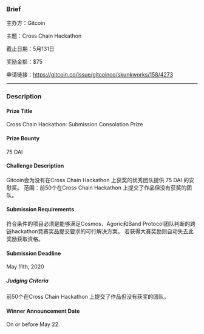 ### Brief

主办方：Gitcoin

主题：Cross Chain Hackathon

截止日期：5月131日

奖励金额：$75

申请链接：https://gitcoin.co/issue/gitcoinco/skunkworks/158/4273

---

### Description
#### Prize Title
Cross Chain Hackathon: Submission Consolation Prize

#### Prize Bounty
75 DAI

#### Challenge Description
Gitcoin会为没有在Cross Chain Hackathon 上获奖的优秀团队提供 75 DAI 的安慰奖。
范围：前50个在Cross Chain Hackathon 上提交了作品但没有获奖的团队。

#### Submission Requirements
符合条件的项目必须是能够满足Cosmos，Agoric和Band Protocol团队判断的跨链hackathon竞赛奖品提交要求的可行解决方案。 若获得大赛奖励则自动失去此奖励获取资格。

#### Submission Deadline
May 11th, 2020

##### Judging Criteria
前50个在Cross Chain Hackathon 上提交了作品但没有获奖的团队。

#### Winner Announcement Date
On or before May 22.
